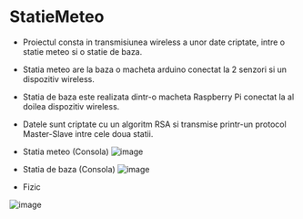 # StatieMeteo
  - Proiectul consta in transmisiunea wireless a unor date criptate, intre o statie meteo si o statie de baza.
  - Statia meteo are la baza o macheta arduino conectat la 2 senzori si un dispozitiv wireless.
  - Statia de baza este realizata dintr-o macheta Raspberry Pi conectat la al doilea dispozitiv wireless.
  - Datele sunt criptate cu un algoritm RSA si transmise printr-un protocol Master-Slave intre cele doua statii.
  
  - Statia meteo (Consola)
  ![image](https://user-images.githubusercontent.com/84518155/119232739-fd731700-bb2e-11eb-837e-511b466633b3.png)
  
  - Statia de baza (Consola)
  ![image](https://user-images.githubusercontent.com/84518155/119233192-77f06680-bb30-11eb-9cd1-5c530c79a4a4.png)
  
  - Fizic
  
  ![image](https://user-images.githubusercontent.com/84518155/126185951-3e5350fa-ed01-4c39-a5a7-a13930a4c69b.png)




